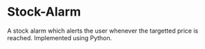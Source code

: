 # Stock-Alarm

A stock alarm which alerts the user whenever the targetted price is reached. Implemented using Python.
